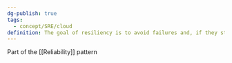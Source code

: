```yaml
---
dg-publish: true
tags:
  - concept/SRE/cloud
definition: The goal of resiliency is to avoid failures and, if they still occur, to return your application to a fully functioning state.
---
```

Part of the [[Reliability]] pattern
